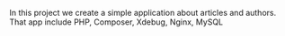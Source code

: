 In this project we create a simple application about articles and authors. That app include PHP, Composer, Xdebug, Nginx, MySQL 